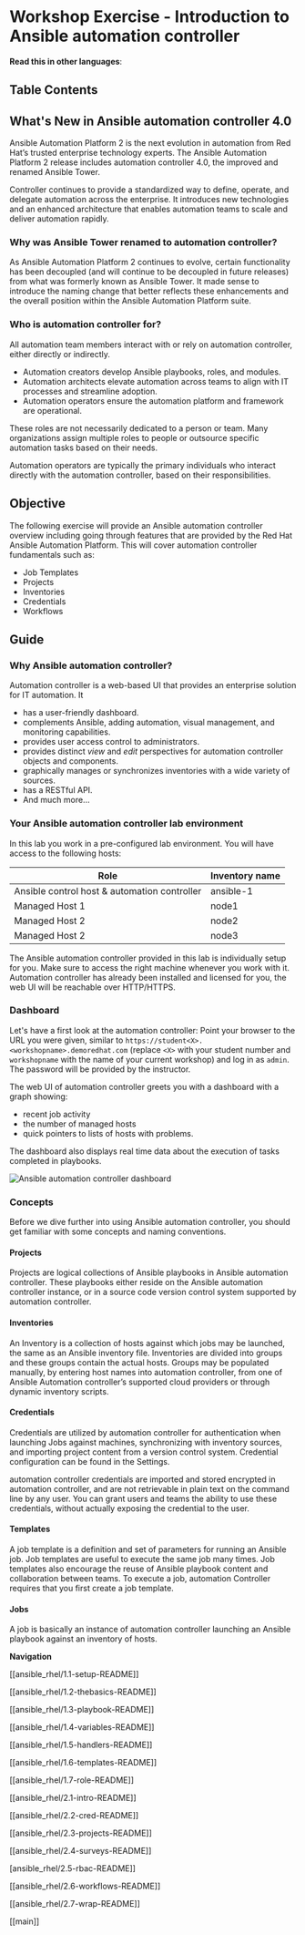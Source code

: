 # Workshop Exercise - Introduction to Ansible automation controller

**Read this in other languages**:

## Table Contents


## What's New in Ansible automation controller 4.0

Ansible Automation Platform 2 is the next evolution in automation from Red Hat’s trusted enterprise technology experts. The Ansible Automation Platform 2 release includes automation controller 4.0, the improved and renamed Ansible Tower.

Controller continues to provide a standardized way to define, operate, and delegate automation across the enterprise. It introduces new technologies and an enhanced architecture that enables automation teams to scale and deliver automation rapidly.

### Why was Ansible Tower renamed to automation controller?

As Ansible Automation Platform 2 continues to evolve, certain functionality has been decoupled (and will continue to be decoupled in future releases) from what was formerly known as Ansible Tower. It made sense to introduce the naming change that better reflects these enhancements and the overall position within the Ansible Automation Platform suite.

### Who is automation controller for?
All automation team members interact with or rely on automation controller, either directly or indirectly.

* Automation creators develop Ansible playbooks, roles, and modules.
* Automation architects elevate automation across teams to align with IT processes and streamline adoption.
* Automation operators ensure the automation platform and framework are operational.

These roles are not necessarily dedicated to a person or team. Many organizations assign multiple roles to people or outsource specific automation tasks based on their needs.

Automation operators are typically the primary individuals who interact directly with the automation controller, based on their responsibilities.



## Objective

The following exercise will provide an Ansible automation controller overview including going through features that are provided by the Red Hat Ansible Automation Platform.  This will cover automation controller fundamentals such as:

* Job Templates
* Projects
* Inventories
* Credentials
* Workflows

## Guide

### Why Ansible automation controller?

Automation controller is a web-based UI that provides an enterprise solution for IT automation. It

* has a user-friendly dashboard.
* complements Ansible, adding automation, visual management, and monitoring capabilities.
* provides user access control to administrators.
* provides distinct _view_ and _edit_ perspectives for automation controller objects and components.
* graphically manages or synchronizes inventories with a wide variety of sources.
* has a RESTful API.
* And much more...

### Your Ansible automation controller lab environment

In this lab you work in a pre-configured lab environment. You will have access to the following hosts:

| Role                                          | Inventory name |
| --------------------------------------------- | ---------------|
| Ansible control host & automation controller  | ansible-1      |
| Managed Host 1                                | node1          |
| Managed Host 2                                | node2          |
| Managed Host 2                                | node3          |

The Ansible automation controller provided in this lab is individually setup for you. Make sure to access the right machine whenever you work with it. Automation controller has already been installed and licensed for you, the web UI will be reachable over HTTP/HTTPS.

### Dashboard

Let's have a first look at the automation controller: Point your browser to the URL you were given, similar to `https://student<X>.<workshopname>.demoredhat.com` (replace `<X>` with your student number and `workshopname` with the name of your current workshop) and log in as `admin`. The password will be provided by the instructor.

The web UI of automation controller greets you with a dashboard with a graph showing:

* recent job activity
* the number of managed hosts
* quick pointers to lists of hosts with problems.

The dashboard also displays real time data about the execution of tasks completed in playbooks.

![Ansible automation controller dashboard](images/controller_dashboard.jpg)

### Concepts

Before we dive further into using Ansible automation controller, you should get familiar with some concepts and naming conventions.

#### Projects

Projects are logical collections of Ansible playbooks in Ansible automation controller. These playbooks either reside on the Ansible automation controller instance, or in a source code version control system supported by automation controller.

#### Inventories

An Inventory is a collection of hosts against which jobs may be launched, the same as an Ansible inventory file. Inventories are divided into groups and these groups contain the actual hosts. Groups may be populated manually, by entering host names into automation controller, from one of Ansible Automation controller’s supported cloud providers or through dynamic inventory scripts.

#### Credentials

Credentials are utilized by automation controller for authentication when launching Jobs against machines, synchronizing with inventory sources, and importing project content from a version control system. Credential configuration can be found in the Settings.

automation controller credentials are imported and stored encrypted in automation controller, and are not retrievable in plain text on the command line by any user. You can grant users and teams the ability to use these credentials, without actually exposing the credential to the user.

#### Templates

A job template is a definition and set of parameters for running an Ansible job. Job templates are useful to execute the same job many times. Job templates also encourage the reuse of Ansible playbook content and collaboration between teams. To execute a job, automation Controller requires that you first create a job template.

#### Jobs

A job is basically an instance of automation controller launching an Ansible playbook against an inventory of hosts.


**Navigation**


[[ansible_rhel/1.1-setup-README]] 

[[ansible_rhel/1.2-thebasics-README]]  

[[ansible_rhel/1.3-playbook-README]]  

[[ansible_rhel/1.4-variables-README]]  

[[ansible_rhel/1.5-handlers-README]]  

[[ansible_rhel/1.6-templates-README]]   

[[ansible_rhel/1.7-role-README]]  

[[ansible_rhel/2.1-intro-README]]  

[[ansible_rhel/2.2-cred-README]]  

[[ansible_rhel/2.3-projects-README]]   

[[ansible_rhel/2.4-surveys-README]]  

[ansible_rhel/2.5-rbac-README]]   

[[ansible_rhel/2.6-workflows-README]]  

[[ansible_rhel/2.7-wrap-README]]  

[[main]] 
